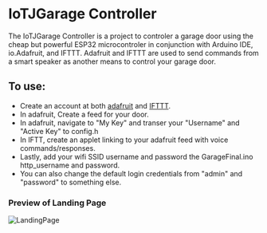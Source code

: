 # IoTJGarage Controller
The IoTJGarage Controller is a project to controler a garage door using the cheap
but powerful ESP32 microcontroler in conjunction with Arduino IDE, io.Adafruit, 
and IFTTT. Adafruit and IFTTT are used to send commands from a smart speaker as
another means to control your garage door. 

## To use: 
* Create an account at both [adafruit](https://io.adafruit.com/) and [IFTTT](https://ifttt.com/home).
* In adafruit, Create a feed for your door. 
* In adafruit, navigate to "My Key" and transer your "Username" and "Active Key" to config.h
* In IFTT, create an applet linking to your adafruit feed with voice commands/responses.
* Lastly, add your wifi SSID username and password the GarageFinal.ino http_username and password. 
* You can also change the default login credentials from "admin" and "password" to something else. 

### Preview of Landing Page
![LandingPage](https://user-images.githubusercontent.com/40500151/103263222-17cc0e80-495c-11eb-8e7b-a5751fd22946.png)
